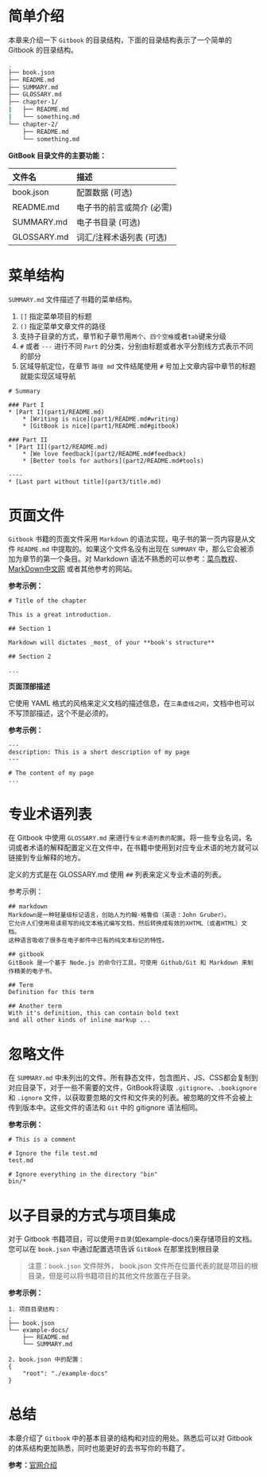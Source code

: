 # 简单介绍
本章来介绍一下 `Gitbook` 的目录结构，下面的目录结构表示了一个简单的 Gitbook 的目录结构。

```bash
.
├── book.json
├── README.md
├── SUMMARY.md
├── GLOSSARY.md
├── chapter-1/
|   ├── README.md
|   └── something.md
└── chapter-2/
    ├── README.md
    └── something.md
```

**GitBook 目录文件的主要功能：**

| 文件名      | 描述                      |
| :---------- | :------------------------ |
| book.json   | 配置数据 (可选)           |
| README.md   | 电子书的前言或简介 (必需) |
| SUMMARY.md  | 电子书目录 (可选)         |
| GLOSSARY.md | 词汇/注释术语列表 (可选)  |



# 菜单结构

`SUMMARY.md` 文件描述了书籍的菜单结构。
1. `[]` 指定菜单项目的标题
2. `()` 指定菜单文章文件的路径
3. 支持子目录的方式，章节和子章节用`两个`、`四个空格`或者`tab`键来分级
4. `#` 或者 `---` 进行不同 `Part`  的分类，分别由标题或者水平分割线方式表示不同的部分
5. 区域导航定位，在章节 `路径 md` 文件结尾使用 `#` 号加上文章内容中章节的标题就能实现区域导航

```
# Summary

### Part I
* [Part I](part1/README.md)
    * [Writing is nice](part1/README.md#writing)
    * [GitBook is nice](part1/README.md#gitbook)

### Part II
* [Part II](part2/README.md)
    * [We love feedback](part2/README.md#feedback)
    * [Better tools for authors](part2/README.md#tools)

----
* [Last part without title](part3/title.md)
```



# 页面文件

`Gitbook` 书籍的页面文件采用 `Markdown` 的语法实现，电子书的第一页内容是从文件 `README.md` 中提取的。如果这个文件名没有出现在 `SUMMARY` 中，那么它会被添加为章节的第一个条目。对 Markdown 语法不熟悉的可以参考：[菜鸟教程](https://www.runoob.com/markdown/md-tutorial.html)、[MarkDown中文网](http://markdown.p2hp.com/index.html) 或者其他参考的网站。


**参考示例：**

```
# Title of the chapter

This is a great introduction.

## Section 1

Markdown will dictates _most_ of your **book's structure**

## Section 2

...

```

**页面顶部描述**

它使用 YAML 格式的风格来定义文档的描述信息，在`三条虚线之间`，文档中也可以不写顶部描述，这个不是必须的。

**参考示例：**

```
---
description: This is a short description of my page
---

# The content of my page
...
```



# 专业术语列表

在 Gitbook 中使用 `GLOSSARY.md`  来进行`专业术语列表的配置`。将一些专业名词，名词或者术语的解释配置定义在文件中，在书籍中使用到对应专业术语的地方就可以链接到专业解释的地方。

定义的方式是在 GLOSSARY.md 使用 `##` 列表来定义专业术语的列表。

参考示例：

```
## markdown
Markdown是一种轻量级标记语言，创始人为约翰·格鲁伯（英语：John Gruber）。 
它允许人们使用易读易写的纯文本格式编写文档，然后转换成有效的XHTML（或者HTML）文档。
这种语言吸收了很多在电子邮件中已有的纯文本标记的特性。

## gitbook
GitBook 是一个基于 Node.js 的命令行工具，可使用 Github/Git 和 Markdown 来制作精美的电子书。

## Term
Definition for this term

## Another term
With it's definition, this can contain bold text
and all other kinds of inline markup ...
```



# 忽略文件

在 `SUMMARY.md` 中未列出的文件。所有静态文件，包含图片、JS、CSS都会复制到对应目录下，对于一些不需要的文件，GitBook将读取 `.gitignore`、`.bookignore` 和 `.ignore` 文件，以获取要忽略的文件和文件夹的列表。被忽略的文件不会被上传到版本中。这些文件的语法和 `Git` 中的 gitignore 语法相同。

**参考示例：**

```
# This is a comment

# Ignore the file test.md
test.md

# Ignore everything in the directory "bin"
bin/*
```



# 以子目录的方式与项目集成

对于 Gitbook 书籍项目，可以使用`子目录`(如example-docs/)来存储项目的文档。您可以在 `book.json` 中通过配置选项告诉 `GitBook` 在那里找到根目录
> 注意：`book.json` 文件除外， book.json 文件所在位置代表的就是项目的根目录，但是可以将书籍项目的其他文件放置在子目录。

**参考示例：**

```
1. 项目目录结构：
.
├── book.json
└── example-docs/
    ├── README.md
    └── SUMMARY.md

2. book.json 中的配置：
{
    "root": "./example-docs"
}
```



# 总结

本章介绍了 `Gitbook` 中的基本目录的结构和对应的用处。熟悉后可以对 Gitbook 的体系结构更加熟悉，同时也能更好的去书写你的书籍了。

**参考：**[官网介绍](https://github.com/GitbookIO/gitbook/blob/master/docs/structure.md)
